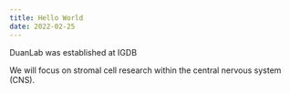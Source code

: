 ```yaml
---
title: Hello World
date: 2022-02-25
---
```


DuanLab was established at IGDB

<!--more-->

We will focus on stromal cell research within the central nervous system (CNS).